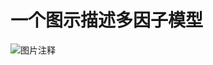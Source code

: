 # 一个图示描述多因子模型

![图片注释](http://storage-uqer.datayes.com/59eac1306b222e01100cb787/c8c2e9f2-a616-11e8-bd3c-0242ac140002)